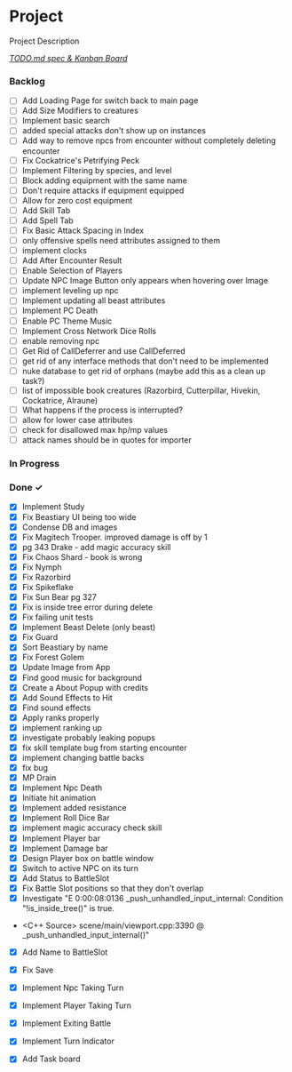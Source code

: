 # Project

Project Description

<em>[TODO.md spec & Kanban Board](https://bit.ly/3fCwKfM)</em>

### Backlog

- [ ] Add Loading Page for switch back to main page
- [ ] Add Size Modifiers to creatures
- [ ] Implement basic search
- [ ] added special attacks don't show up on instances
- [ ] Add way to remove npcs from encounter without completely deleting encounter
- [ ] Fix Cockatrice's Petrifying Peck  
- [ ] Implement Filtering by species, and level  
- [ ] Block adding equipment with the same name  
- [ ] Don't require attacks if equipment equipped  
- [ ] Allow for zero cost equipment  
- [ ] Add Skill Tab  
- [ ] Add Spell Tab  
- [ ] Fix Basic Attack Spacing in Index  
- [ ] only offensive spells need attributes assigned to them  
- [ ] implement clocks  
- [ ] Add After Encounter Result  
- [ ] Enable Selection of Players  
- [ ] Update NPC Image Button only appears when hovering over Image  
- [ ] implement leveling up npc  
- [ ] Implement updating all beast attributes  
- [ ] Implement PC Death  
- [ ] Enable PC Theme Music  
- [ ] Implement Cross Network Dice Rolls  
- [ ] enable removing npc  
- [ ] Get Rid of CallDeferrer and use CallDeferred  
- [ ] get rid of any interface methods that don't need to be implemented  
- [ ] nuke database to get rid of orphans (maybe add this as a clean up task?)  
- [ ] list of impossible book creatures (Razorbird, Cutterpillar, Hivekin, Cockatrice, Alraune)  
- [ ] What happens if the process is interrupted?  
- [ ] allow for lower case attributes  
- [ ] check for disallowed max hp/mp values  
- [ ] attack names should be in quotes for importer  

### In Progress


### Done ✓

- [x] Implement Study  
- [x] Fix Beastiary UI being too wide  
- [x] Condense DB and images  
- [x] Fix Magitech Trooper. improved damage is off by 1  
- [x] pg 343 Drake - add magic accuracy skill  
- [x] Fix Chaos Shard - book is wrong  
- [x] Fix Nymph  
- [x] Fix Razorbird  
- [x] Fix Spikeflake  
- [x] Fix Sun Bear pg 327  
- [x] Fix is inside tree error during delete  
- [x] Fix failing unit tests  
- [x] Implement Beast Delete (only beast)  
- [x] Fix Guard  
- [x] Sort Beastiary by name  
- [x] Fix Forest Golem  
- [x] Update Image from App  
- [x] Find good music for background  
- [x] Create a About Popup with credits  
- [x] Add Sound Effects to Hit  
- [x] Find sound effects  
- [x] Apply ranks properly  
- [x] implement ranking up  
- [x] investigate probably leaking popups  
- [x] fix skill template bug from starting encounter  
- [x] implement changing battle backs  
- [x] fix bug  
- [x] MP Drain  
- [x] Implement Npc Death  
- [x] Initiate hit animation  
- [x] Implement added resistance  
- [x] Implement Roll Dice Bar  
- [x] implement magic accuracy check skill  
- [x] Implement Player bar  
- [x] Implement Damage bar  
- [x] Design Player box on battle window  
- [x] Switch to active NPC on its turn  
- [x] Add Status to BattleSlot  
- [x] Fix Battle Slot positions so that they don't overlap  
- [x] Investigate "E 0:00:08:0136   _push_unhandled_input_internal: Condition "!is_inside_tree()" is true.  
- <C++ Source>   scene/main/viewport.cpp:3390 @ _push_unhandled_input_internal()"  
- [x] Add Name to BattleSlot  
- [x] Fix Save  
- [x] Implement Npc Taking Turn  
- [x] Implement Player Taking Turn  
- [x] Implement Exiting Battle  
- [x] Implement Turn Indicator  
- [x] Add Task board  

